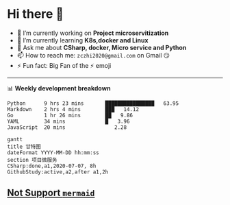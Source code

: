 # Hi there 👋

- 🔭 I’m currently working on **Project microservitization**
- 🌱 I’m currently learning **K8s,docker and Linux**
- 💬 Ask me about **CSharp, docker, Micro service and Python**
- 📫 How to reach me: `zczhi2020@gmail.com` on Gmail :smirk:
- ⚡ Fun fact: Big Fan of the :zap: emoji

---

📊 **Weekly development breakdown**
<!--START_SECTION:waka-->
```text
Python      9 hrs 23 mins       ████████████████   63.95
Markdown    2 hrs 4 mins        ███   14.12
Go          1 hr 26 mins        ██   9.86
YAML        34 mins             █   3.96
JavaScript  20 mins                2.28
```

```mermaid
gantt
title 甘特图
dateFormat YYYY-MM-DD hh:mm:ss
section 项目微服务
CSharp:done,a1,2020-07-07, 8h
GithubStudy:active,a2,after a1,2h
```
<u>Not Support `mermaid`</u>
---
